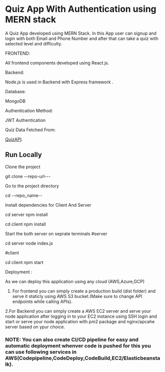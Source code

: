 
# Quiz App With Authentication using MERN stack

A Quiz App developed using MERN Stack.
In this App user can signup and login with both Email and Phone Number and after that can take a quiz with selected level and difficulty.


FRONTEND:

All frontend components developed using React.js.


Backend:

Node.js is used in Backend with Express framework .


Database:

MongoDB


Authentication Method:

JWT Authentication



Quiz Data Fetched From:

 [QuizAPI](https://quizapi.io/).



## Run Locally

Clone the project

  git clone --repo-url---


Go to the project directory


  cd --repo_name--



Install dependencies for Client And Server

  cd server
  npm install

  cd client
  npm install


Start the both server on seprate terminals
#server

  cd server
  node index.js


#client

  cd client
  npm start



  Deployment :


  As we can deploy this application using any cloud (AWS,Azure,GCP)
 
 1. For frontend you can simply create a production build (dist folder) and serve it staticly using AWS S3 bucket.(Make sure to change API endpoints while calling APIs).

 2.For Backend you can simply create a AWS EC2 server and serve your node application after logging in to your EC2 instance using SSH login and start or serve your node application with  pm2 package and nginx/apcahe server based on ypur choice.



 ### NOTE:  You can also create CI/CD pipeline for easy and automatic deployment whenver code is pushed for this you can use following services in AWS(Codepipeline,CodeDeploy,CodeBuild,EC2/Elasticbeanstalk).








  

  
